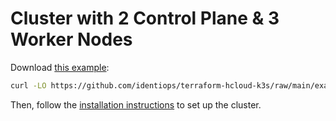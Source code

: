# Cluster with 2 Control Plane & 3 Worker Nodes

Download
[this example](https://github.com/identiops/terraform-hcloud-k3s/blob/main/examples/2ControlPlane_3Worker_Nodes/main.tf):

```bash
curl -LO https://github.com/identiops/terraform-hcloud-k3s/raw/main/examples/2ControlPlane_3Worker_Nodes/main.tf
```

Then, follow the
[installation instructions](https://github.com/identiops/terraform-hcloud-k3s#getting-started)
to set up the cluster.
